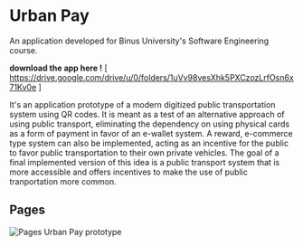 # Urban Pay

An application developed for Binus University's Software Engineering course. 

**download the app here !** [ https://drive.google.com/drive/u/0/folders/1uVv98vesXhk5PXCzozLrfOsn6x71Kv0e ]

It's an application prototype of a modern digitized public transportation system using QR codes. It is meant as a test of an alternative approach of using public transport, eliminating the dependency on using physical cards as a form of payment in favor of an e-wallet system. A reward, e-commerce type system can also be implemented, acting as an incentive for the public to favor public transportation to their own private vehicles. The goal of a final implemented version of this idea is a public transport system that is more accessible and offers incentives to make the use of public tranportation more common.

## Pages

![Pages Urban Pay prototype](https://github.com/user-attachments/assets/42a00d72-d659-4d42-87f5-27a4ca4b96ab)


